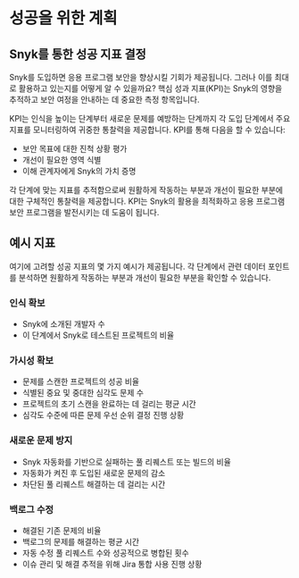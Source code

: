 # 성공을 위한 계획

## Snyk를 통한 성공 지표 결정

Snyk를 도입하면 응용 프로그램 보안을 향상시킬 기회가 제공됩니다. 그러나 이를 최대로 활용하고 있는지를 어떻게 알 수 있을까요? 핵심 성과 지표(KPI)는 Snyk의 영향을 추적하고 보안 여정을 안내하는 데 중요한 측정 항목입니다.

KPI는 인식을 높이는 단계부터 새로운 문제를 예방하는 단계까지 각 도입 단계에서 주요 지표를 모니터링하여 귀중한 통찰력을 제공합니다. KPI를 통해 다음을 할 수 있습니다:

* 보안 목표에 대한 진척 상황 평가
* 개선이 필요한 영역 식별
* 이해 관계자에게 Snyk의 가치 증명

각 단계에 맞는 지표를 추적함으로써 원활하게 작동하는 부분과 개선이 필요한 부분에 대한 구체적인 통찰력을 제공합니다. KPI는 Snyk의 활용을 최적화하고 응용 프로그램 보안 프로그램을 발전시키는 데 도움이 됩니다.

## 예시 지표

여기에 고려할 성공 지표의 몇 가지 예시가 제공됩니다. 각 단계에서 관련 데이터 포인트를 분석하면 원활하게 작동하는 부분과 개선이 필요한 부분을 확인할 수 있습니다.

### 인식 확보

* Snyk에 소개된 개발자 수
* 이 단계에서 Snyk로 테스트된 프로젝트의 비율

### 가시성 확보

* 문제를 스캔한 프로젝트의 성공 비율
* 식별된 중요 및 중대한 심각도 문제 수
* 프로젝트의 초기 스캔을 완료하는 데 걸리는 평균 시간
* 심각도 수준에 따른 문제 우선 순위 결정 진행 상황

### 새로운 문제 방지

* Snyk 자동화를 기반으로 실패하는 풀 리퀘스트 또는 빌드의 비율
* 자동화가 켜진 후 도입된 새로운 문제의 감소
* 차단된 풀 리퀘스트 해결하는 데 걸리는 시간

### 백로그 수정

* 해결된 기존 문제의 비율
* 백로그의 문제를 해결하는 평균 시간
* 자동 수정 풀 리퀘스트 수와 성공적으로 병합된 횟수
* 이슈 관리 및 해결 추적을 위해 Jira 통합 사용 진행 상황
